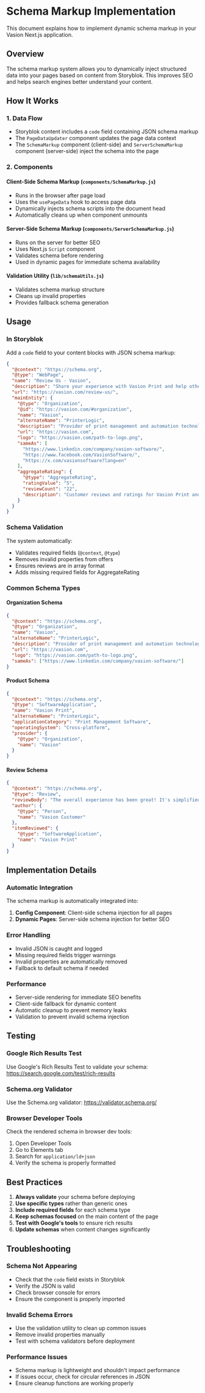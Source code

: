 # Schema Markup Implementation

This document explains how to implement dynamic schema markup in your Vasion Next.js application.

## Overview

The schema markup system allows you to dynamically inject structured data into your pages based on content from Storyblok. This improves SEO and helps search engines better understand your content.

## How It Works

### 1. Data Flow

- Storyblok content includes a `code` field containing JSON schema markup
- The `PageDataUpdater` component updates the page data context
- The `SchemaMarkup` component (client-side) and `ServerSchemaMarkup` component (server-side) inject the schema into the page

### 2. Components

#### Client-Side Schema Markup (`components/SchemaMarkup.js`)

- Runs in the browser after page load
- Uses the `usePageData` hook to access page data
- Dynamically injects schema scripts into the document head
- Automatically cleans up when component unmounts

#### Server-Side Schema Markup (`components/ServerSchemaMarkup.js`)

- Runs on the server for better SEO
- Uses Next.js `Script` component
- Validates schema before rendering
- Used in dynamic pages for immediate schema availability

#### Validation Utility (`lib/schemaUtils.js`)

- Validates schema markup structure
- Cleans up invalid properties
- Provides fallback schema generation

## Usage

### In Storyblok

Add a `code` field to your content blocks with JSON schema markup:

```json
{
  "@context": "https://schema.org",
  "@type": "WebPage",
  "name": "Review Us - Vasion",
  "description": "Share your experience with Vasion Print and help other IT professionals make informed decisions.",
  "url": "https://vasion.com/review-us/",
  "mainEntity": {
    "@type": "Organization",
    "@id": "https://vasion.com/#organization",
    "name": "Vasion",
    "alternateName": "PrinterLogic",
    "description": "Provider of print management and automation technology solutions",
    "url": "https://vasion.com",
    "logo": "https://vasion.com/path-to-logo.png",
    "sameAs": [
      "https://www.linkedin.com/company/vasion-software/",
      "https://www.facebook.com/VasionSoftware/",
      "https://x.com/vasionsoftware?lang=en"
    ],
    "aggregateRating": {
      "@type": "AggregateRating",
      "ratingValue": "5",
      "reviewCount": "22",
      "description": "Customer reviews and ratings for Vasion Print and automation solutions"
    }
  }
}
```

### Schema Validation

The system automatically:

- Validates required fields (`@context`, `@type`)
- Removes invalid properties from offers
- Ensures reviews are in array format
- Adds missing required fields for AggregateRating

### Common Schema Types

#### Organization Schema

```json
{
  "@context": "https://schema.org",
  "@type": "Organization",
  "name": "Vasion",
  "alternateName": "PrinterLogic",
  "description": "Provider of print management and automation technology solutions",
  "url": "https://vasion.com",
  "logo": "https://vasion.com/path-to-logo.png",
  "sameAs": ["https://www.linkedin.com/company/vasion-software/"]
}
```

#### Product Schema

```json
{
  "@context": "https://schema.org",
  "@type": "SoftwareApplication",
  "name": "Vasion Print",
  "alternateName": "PrinterLogic",
  "applicationCategory": "Print Management Software",
  "operatingSystem": "Cross-platform",
  "provider": {
    "@type": "Organization",
    "name": "Vasion"
  }
}
```

#### Review Schema

```json
{
  "@context": "https://schema.org",
  "@type": "Review",
  "reviewBody": "The overall experience has been great! It's simplified printer management and deployment.",
  "author": {
    "@type": "Person",
    "name": "Vasion Customer"
  },
  "itemReviewed": {
    "@type": "SoftwareApplication",
    "name": "Vasion Print"
  }
}
```

## Implementation Details

### Automatic Integration

The schema markup is automatically integrated into:

1. **Config Component**: Client-side schema injection for all pages
2. **Dynamic Pages**: Server-side schema injection for better SEO

### Error Handling

- Invalid JSON is caught and logged
- Missing required fields trigger warnings
- Invalid properties are automatically removed
- Fallback to default schema if needed

### Performance

- Server-side rendering for immediate SEO benefits
- Client-side fallback for dynamic content
- Automatic cleanup to prevent memory leaks
- Validation to prevent invalid schema injection

## Testing

### Google Rich Results Test

Use Google's Rich Results Test to validate your schema:
https://search.google.com/test/rich-results

### Schema.org Validator

Use the Schema.org validator:
https://validator.schema.org/

### Browser Developer Tools

Check the rendered schema in browser dev tools:

1. Open Developer Tools
2. Go to Elements tab
3. Search for `application/ld+json`
4. Verify the schema is properly formatted

## Best Practices

1. **Always validate** your schema before deploying
2. **Use specific types** rather than generic ones
3. **Include required fields** for each schema type
4. **Keep schemas focused** on the main content of the page
5. **Test with Google's tools** to ensure rich results
6. **Update schemas** when content changes significantly

## Troubleshooting

### Schema Not Appearing

- Check that the `code` field exists in Storyblok
- Verify the JSON is valid
- Check browser console for errors
- Ensure the component is properly imported

### Invalid Schema Errors

- Use the validation utility to clean up common issues
- Remove invalid properties manually
- Test with schema validators before deployment

### Performance Issues

- Schema markup is lightweight and shouldn't impact performance
- If issues occur, check for circular references in JSON
- Ensure cleanup functions are working properly
